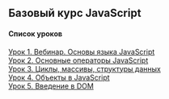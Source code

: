 ## Базовый курс JavaScript

#### Список уроков

[Урок 1. Вебинар. Основы языка JavaScript](https://github.com/Dr0nx/js/tree/lesson_1/lesson_1/) <br>
[Урок 2. Основные операторы JavaScript](https://github.com/Dr0nx/js/tree/lesson_2/lesson_2/) <br>
[Урок 3. Циклы, массивы, структуры данных](https://github.com/Dr0nx/js/tree/lesson_3/lesson_3/) <br>
[Урок 4. Объекты в JavaScript](https://github.com/Dr0nx/js/tree/lesson_4/lesson_4/) <br>
[Урок 5. Введение в DOM](https://github.com/Dr0nx/js/tree/lesson_5/lesson_5/) <br>
